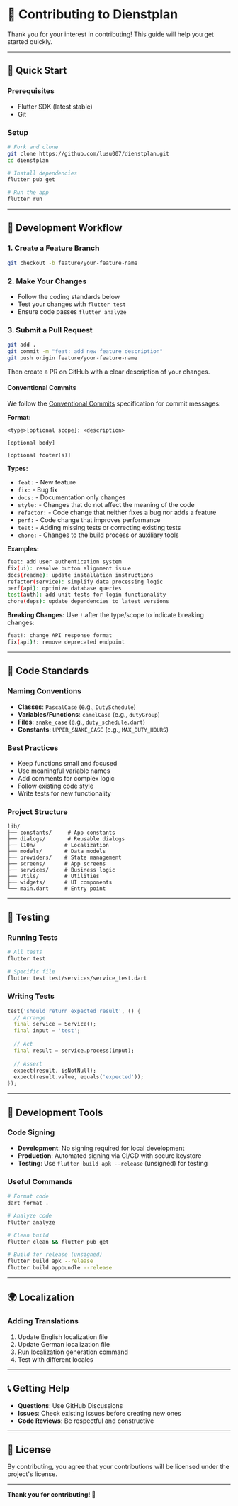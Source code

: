 # 🤝 Contributing to Dienstplan

Thank you for your interest in contributing! This guide will help you get started quickly.

---

## 🚀 Quick Start

### Prerequisites
- Flutter SDK (latest stable)
- Git

### Setup
```bash
# Fork and clone
git clone https://github.com/lusu007/dienstplan.git
cd dienstplan

# Install dependencies
flutter pub get

# Run the app
flutter run
```

---

## 🔄 Development Workflow

### 1. Create a Feature Branch
```bash
git checkout -b feature/your-feature-name
```

### 2. Make Your Changes
- Follow the coding standards below
- Test your changes with `flutter test`
- Ensure code passes `flutter analyze`

### 3. Submit a Pull Request
```bash
git add .
git commit -m "feat: add new feature description"
git push origin feature/your-feature-name
```

Then create a PR on GitHub with a clear description of your changes.

#### Conventional Commits
We follow the [Conventional Commits](https://www.conventionalcommits.org/) specification for commit messages:

**Format:**
```
<type>[optional scope]: <description>

[optional body]

[optional footer(s)]
```

**Types:**
- `feat:` - New feature
- `fix:` - Bug fix
- `docs:` - Documentation only changes
- `style:` - Changes that do not affect the meaning of the code
- `refactor:` - Code change that neither fixes a bug nor adds a feature
- `perf:` - Code change that improves performance
- `test:` - Adding missing tests or correcting existing tests
- `chore:` - Changes to the build process or auxiliary tools

**Examples:**
```bash
feat: add user authentication system
fix(ui): resolve button alignment issue
docs(readme): update installation instructions
refactor(service): simplify data processing logic
perf(api): optimize database queries
test(auth): add unit tests for login functionality
chore(deps): update dependencies to latest versions
```

**Breaking Changes:**
Use `!` after the type/scope to indicate breaking changes:
```bash
feat!: change API response format
fix(api)!: remove deprecated endpoint
```

---

## 📝 Code Standards

### Naming Conventions
- **Classes**: `PascalCase` (e.g., `DutySchedule`)
- **Variables/Functions**: `camelCase` (e.g., `dutyGroup`)
- **Files**: `snake_case` (e.g., `duty_schedule.dart`)
- **Constants**: `UPPER_SNAKE_CASE` (e.g., `MAX_DUTY_HOURS`)

### Best Practices
- Keep functions small and focused
- Use meaningful variable names
- Add comments for complex logic
- Follow existing code style
- Write tests for new functionality

### Project Structure
```
lib/
├── constants/     # App constants
├── dialogs/       # Reusable dialogs
├── l10n/         # Localization
├── models/       # Data models
├── providers/    # State management
├── screens/      # App screens
├── services/     # Business logic
├── utils/        # Utilities
├── widgets/      # UI components
└── main.dart     # Entry point
```

---

## 🧪 Testing

### Running Tests
```bash
# All tests
flutter test

# Specific file
flutter test test/services/service_test.dart
```

### Writing Tests
```dart
test('should return expected result', () {
  // Arrange
  final service = Service();
  final input = 'test';
  
  // Act
  final result = service.process(input);
  
  // Assert
  expect(result, isNotNull);
  expect(result.value, equals('expected'));
});
```

---

## 🔧 Development Tools

### Code Signing
- **Development**: No signing required for local development
- **Production**: Automated signing via CI/CD with secure keystore
- **Testing**: Use `flutter build apk --release` (unsigned) for testing

### Useful Commands
```bash
# Format code
dart format .

# Analyze code
flutter analyze

# Clean build
flutter clean && flutter pub get

# Build for release (unsigned)
flutter build apk --release
flutter build appbundle --release
```

---

## 🌍 Localization

### Adding Translations
1. Update English localization file
2. Update German localization file
3. Run localization generation command
4. Test with different locales

---

## 📞 Getting Help

- **Questions**: Use GitHub Discussions
- **Issues**: Check existing issues before creating new ones
- **Code Reviews**: Be respectful and constructive

---

## 📄 License

By contributing, you agree that your contributions will be licensed under the project's license.

---

**Thank you for contributing! 🚀** 